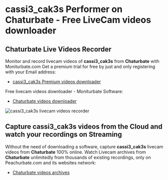 # cassi3_cak3s Performer on Chaturbate - Free LiveCam videos downloader

## Chaturbate Live Videos Recorder

Monitor and record livecam videos of **cassi3_cak3s** from **Chaturbate** with Moniturbate.com
Get a premium trial for free by just and only registering with your Email address:
* [cassi3_cak3s Premium videos downloader](https://moniturbate.com/request-demo-licence-key.html)

Free livecam videos downloader - Moniturbate Software:
* [Chaturbate videos downloader](https://moniturbate.com/moniturbate-download-software.html)

![cassi3_cak3s livecam videos recorder](https://peachurnet.com/templates/moniturbate-software.png)


## Capture cassi3_cak3s videos from the Cloud and watch your recordings on Streaming

Without the need of downloading a software, capture **cassi3_cak3s** livecam videos from **Chaturbate** 100% online.
Watch Livecam archives from **Chaturbate** unlimitedly from thousands of existing recordings, only on Peachurbate.com and its websites network:
* [Chaturbate videos archives](https://peachurnet.com/)